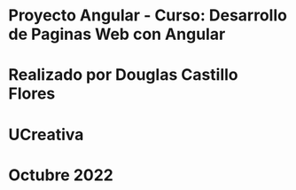 # Proyecto Angular - Curso: Desarrollo de Paginas Web con Angular
# Realizado por Douglas Castillo Flores
# UCreativa
# Octubre 2022
